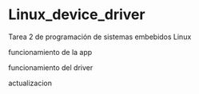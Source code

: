 # Linux_device_driver
Tarea 2 de programación de sistemas embebidos Linux

funcionamiento de la app



funcionamiento del driver


actualizacion